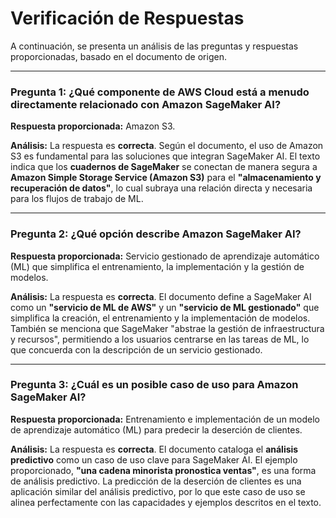 # Verificación de Respuestas

A continuación, se presenta un análisis de las preguntas y respuestas proporcionadas, basado en el documento de origen.

***

### Pregunta 1: ¿Qué componente de AWS Cloud está a menudo directamente relacionado con Amazon SageMaker AI?

**Respuesta proporcionada:** Amazon S3.

**Análisis:** La respuesta es **correcta**. Según el documento, el uso de Amazon S3 es fundamental para las soluciones que integran SageMaker AI. El texto indica que los **cuadernos de SageMaker** se conectan de manera segura a **Amazon Simple Storage Service (Amazon S3)** para el **"almacenamiento y recuperación de datos"**, lo cual subraya una relación directa y necesaria para los flujos de trabajo de ML.

***

### Pregunta 2: ¿Qué opción describe Amazon SageMaker AI?

**Respuesta proporcionada:** Servicio gestionado de aprendizaje automático (ML) que simplifica el entrenamiento, la implementación y la gestión de modelos.

**Análisis:** La respuesta es **correcta**. El documento define a SageMaker AI como un **"servicio de ML de AWS"** y un **"servicio de ML gestionado"** que simplifica la creación, el entrenamiento y la implementación de modelos. También se menciona que SageMaker "abstrae la gestión de infraestructura y recursos", permitiendo a los usuarios centrarse en las tareas de ML, lo que concuerda con la descripción de un servicio gestionado.

***

### Pregunta 3: ¿Cuál es un posible caso de uso para Amazon SageMaker AI?

**Respuesta proporcionada:** Entrenamiento e implementación de un modelo de aprendizaje automático (ML) para predecir la deserción de clientes.

**Análisis:** La respuesta es **correcta**. El documento cataloga el **análisis predictivo** como un caso de uso clave para SageMaker AI. El ejemplo proporcionado, **"una cadena minorista pronostica ventas"**, es una forma de análisis predictivo. La predicción de la deserción de clientes es una aplicación similar del análisis predictivo, por lo que este caso de uso se alinea perfectamente con las capacidades y ejemplos descritos en el texto.